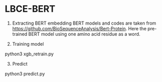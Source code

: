 # LBCE-BERT

1. Extracting BERT embedding
BERT models and codes are taken from https://github.com/BioSequenceAnalysis/Bert-Protein.
Here the pre-trained BERT model using one amino acid residue as a word.

2. Training model

python3 xgb_retrain.py 

3. Predict

python3 predict.py
